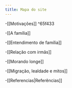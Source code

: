 ```yaml
---
title: Mapa do site
---
```


-[[Motivações]] ^65f433

-[[A família]]

-[[Entendimento de família]]

-[[Relação com irmãs]]

-[[Morando longe]]

-[[Migração, lealdade e mitos]]

-[[Referencias|Referências]]
